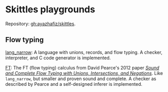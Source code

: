 # Skittles playgrounds

Repository: [gh:ayazhafiz/skittles](https://github.com/ayazhafiz/skittles).

## Flow typing

[lang_narrow](https://ayazhafiz.com/lang_narrow): A language with unions,
records, and flow typing. A checker, interpreter, and C code generator is
implemented.

[FT](./dnf-plus/www/index.html): The FT (flow typing) calculus from David
Pearce's 2012 paper [_Sound and Complete Flow Typing with Unions,
Intersections, and Negations_](https://ecs.wgtn.ac.nz/foswiki/pub/Main/TechnicalReportSeries/ECSTR12-20.pdf).
Like `lang_narrow`, but smaller and proven sound and complete. A checker as
described by Pearce and a self-designed inferer is implemented.
